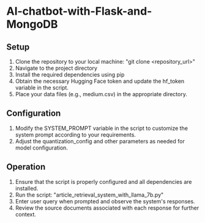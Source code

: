 # AI-chatbot-with-Flask-and-MongoDB

## Setup
1. Clone the repository to your local machine:
"git clone <repository_url>"
2. Navigate to the project directory
3. Install the required dependencies using pip
4. Obtain the necessary Hugging Face token and update the hf_token variable in the script.
5. Place your data files (e.g., medium.csv) in the appropriate directory.
## Configuration
1. Modify the SYSTEM_PROMPT variable in the script to customize the system prompt according to your requirements.
2. Adjust the quantization_config and other parameters as needed for model configuration.
## Operation
1. Ensure that the script is properly configured and all dependencies are installed.
2. Run the script:
"article_retrieval_system_with_llama_7b.py"
3. Enter user query when prompted and observe the system's responses.
4. Review the source documents associated with each response for further context.
